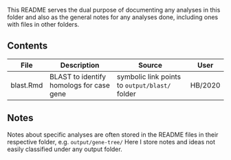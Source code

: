 This README serves the dual purpose of documenting any analyses in this folder and also as the general notes for any analyses done, including ones with files in other folders.

## Contents
| File | Description | Source | User |
| ---- | ----------- | ------ | ---- |
| blast.Rmd | BLAST to identify homologs for case gene | symbolic link points to `output/blast/` folder | HB/2020 |

## Notes
Notes about specific analyses are often stored in the README files in their respective folder, e.g. `output/gene-tree/`
Here I store notes and ideas not easily classified under any output folder.
